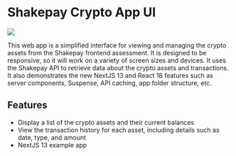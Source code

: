 # Shakepay Crypto App UI

![](https://github.com/EricDotSmith/shakepay-frontend/app_demo.gif)

This web app is a simplified interface for viewing and managing the crypto assets from the Shakepay frontend assessment. It is designed to be responsive, so it will work on a variety of screen sizes and devices. It uses the Shakepay API to retrieve data about the crypto assets and transactions. It also demonstrates the new NextJS 13 and React 18 features such as server components, Suspense, API caching, app folder structure, etc.

## Features

- Display a list of the crypto assets and their current balances
- View the transaction history for each asset, including details such as date, type, and amount
- NextJS 13 example app
